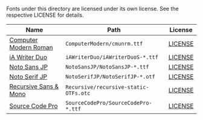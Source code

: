 Fonts under this directory are licensed under its own license. See the respective LICENSE for details.

| Name                                                                        | Path                                  | License                                                   |
|-----------------------------------------------------------------------------|---------------------------------------|-----------------------------------------------------------|
| [Computer Modern Roman](https://www.fontsquirrel.com/fonts/computer-modern) | `ComputerModern/cmunrm.ttf`           | [LICENSE](ComputerModern/SIL%20Open%20Font%20License.txt) |
| [iA Writer Duo](https://github.com/iaolo/iA-Fonts/)                         | `iAWriterDuo/iAWriterDuoS-*.ttf`      | [LICENSE](iAWriterDuo/LICENSE.md)                         |
| [Noto Sans JP](https://fonts.google.com/noto/specimen/Noto+Sans+JP)         | `NotoSansJP/NotoSansJP-*.ttf`         | [LICENSE](NotoSansJP/OFL.txt)                             |
| [Noto Serif JP](https://fonts.google.com/noto/specimen/Noto+Serif+JP)       | `NotoSerifJP/NotoSerifJP-*.otf`       | [LICENSE](NotoSerifJP/OFL.txt)                            |
| [Recursive Sans & Mono](https://github.com/arrowtype/recursive/)            | `Recursive/recursive-static-OTFs.otc` | [LICENSE](Recursive/OFL.txt)                              |
| [Source Code Pro](https://fonts.google.com/specimen/Source+Code+Pro)        | `SourceCodePro/SourceCodePro-*.ttf`   | [LICENSE](SourceCodePro/OFL.txt)                          |
